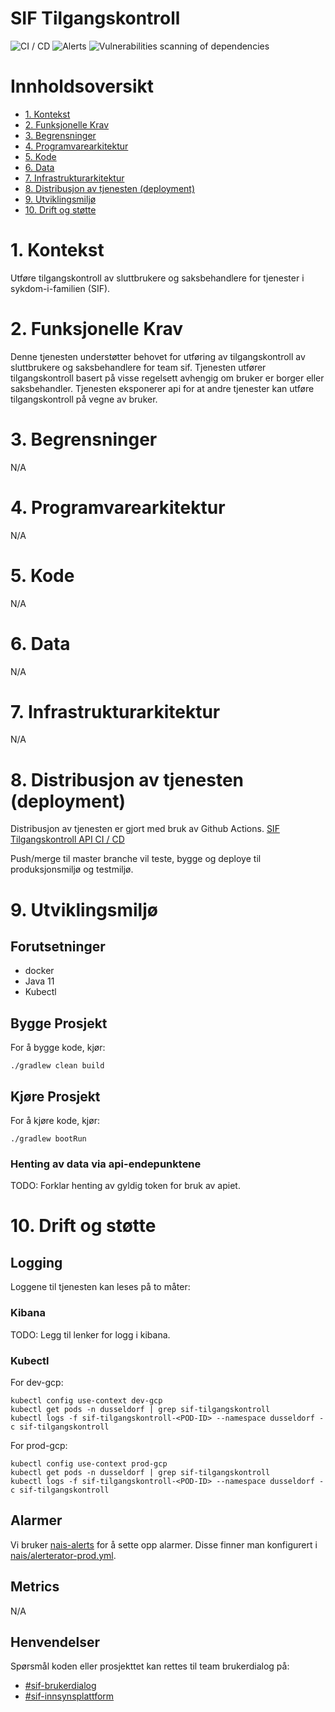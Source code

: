 # SIF Tilgangskontroll

![CI / CD](https://github.com/navikt/sif-tilgangskontroll/workflows/CI%20/%20CD/badge.svg)
![Alerts](https://github.com/navikt/sif-tilgangskontroll/workflows/Alerts/badge.svg)
![Vulnerabilities scanning of dependencies](https://github.com/navikt/sif-tilgangskontroll/workflows/Vulnerabilities%20scanning%20of%20dependencies/badge.svg)

# Innholdsoversikt
* [1. Kontekst](#1-kontekst)
* [2. Funksjonelle Krav](#2-funksjonelle-krav)
* [3. Begrensninger](#3-begrensninger)
* [4. Programvarearkitektur](#5-programvarearkitektur)
* [5. Kode](#6-kode)
* [6. Data](#7-data)
* [7. Infrastrukturarkitektur](#8-infrastrukturarkitektur)
* [8. Distribusjon av tjenesten (deployment)](#9-distribusjon-av-tjenesten-deployment)
* [9. Utviklingsmiljø](#10-utviklingsmilj)
* [10. Drift og støtte](#11-drift-og-sttte)

# 1. Kontekst
Utføre tilgangskontroll av sluttbrukere og saksbehandlere for tjenester i sykdom-i-familien (SIF).

# 2. Funksjonelle Krav
Denne tjenesten understøtter behovet for utføring av tilgangskontroll av sluttbrukere og saksbehandlere for team sif.
Tjenesten utfører tilgangskontroll basert på visse regelsett avhengig om bruker er borger eller saksbehandler.
Tjenesten eksponerer api for at andre tjenester kan utføre tilgangskontroll på vegne av bruker.

# 3. Begrensninger
N/A

# 4. Programvarearkitektur
N/A

# 5. Kode
N/A

# 6. Data
N/A

# 7. Infrastrukturarkitektur
N/A

# 8. Distribusjon av tjenesten (deployment)
Distribusjon av tjenesten er gjort med bruk av Github Actions.
[SIF Tilgangskontroll API CI / CD](https://github.com/navikt/sif-tilgangskontroll/actions)

Push/merge til master branche vil teste, bygge og deploye til produksjonsmiljø og testmiljø.

# 9. Utviklingsmiljø
## Forutsetninger
* docker
* Java 11
* Kubectl

## Bygge Prosjekt
For å bygge kode, kjør:

```shell script
./gradlew clean build
```

## Kjøre Prosjekt
For å kjøre kode, kjør:

```shell script
./gradlew bootRun
```

### Henting av data via api-endepunktene
TODO: Forklar henting av gyldig token for bruk av apiet.

# 10. Drift og støtte
## Logging
Loggene til tjenesten kan leses på to måter:

### Kibana
TODO: Legg til lenker for logg i kibana.

### Kubectl
For dev-gcp:
```shell script
kubectl config use-context dev-gcp
kubectl get pods -n dusseldorf | grep sif-tilgangskontroll
kubectl logs -f sif-tilgangskontroll-<POD-ID> --namespace dusseldorf -c sif-tilgangskontroll
```

For prod-gcp:
```shell script
kubectl config use-context prod-gcp
kubectl get pods -n dusseldorf | grep sif-tilgangskontroll
kubectl logs -f sif-tilgangskontroll-<POD-ID> --namespace dusseldorf -c sif-tilgangskontroll
```

## Alarmer
Vi bruker [nais-alerts](https://doc.nais.io/observability/alerts) for å sette opp alarmer. Disse finner man konfigurert i [nais/alerterator-prod.yml](nais/alerterator-prod.yml).

## Metrics
N/A

## Henvendelser
Spørsmål koden eller prosjekttet kan rettes til team brukerdialog på:
* [\#sif-brukerdialog](https://nav-it.slack.com/archives/CQ7QKSHJR)
* [\#sif-innsynsplattform](https://nav-it.slack.com/archives/C013ZJTKUNB)


